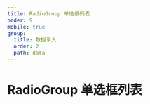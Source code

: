 ```yaml
---
title: RadioGroup 单选框列表
order: 9
mobile: true
group:
  title: 数据录入
  order: 2
  path: data
---
```


# RadioGroup 单选框列表

<code src="../demo/RadioGroup.tsx"></code>
<API src="../src/RadioGroup.tsx"></API>

